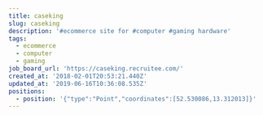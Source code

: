 ```yaml
---
title: caseking
slug: caseking
description: '#ecommerce site for #computer #gaming hardware'
tags:
  - ecommerce
  - computer
  - gaming
job_board_url: 'https://caseking.recruitee.com/'
created_at: '2018-02-01T20:53:21.440Z'
updated_at: '2019-06-16T10:36:08.535Z'
positions:
  - position: '{"type":"Point","coordinates":[52.530086,13.312013]}'
---
```


